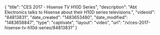 {
    "title": "CES 2017 - Hisense TV H10D Series",
    "description": "Abt Electronics talks to Hisense about their H10D series televisions.",
    "videoid": "84813831",
    "date_created": "1483653480",
    "date_modified": "1483658847",
    "type": "captivate",
    "layout": "video",
    "url": "\/v\/ces-2017-hisense-tv-h10d-series\/84813831"
}